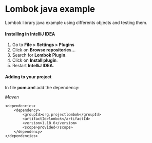 # Lombok java example

Lombok library java example using differents objects and testing them.


#### Installing in IntelliJ IDEA

1. Go to **File > Settings > Plugins**
2. Click on **Browse repositories...**
3. Search for **Lombok Plugin**.
4. Click on **Install plugin**.
5. Restart **IntelliJ IDEA**.

#### Adding to your project

In file **pom.xml** add the dependency:

*Maven*

````
<dependencies>
	<dependency>
		<groupId>org.projectlombok</groupId>
		<artifactId>lombok</artifactId>
		<version>1.18.0</version>
		<scope>provided</scope>
	</dependency>
</dependencies>
````

